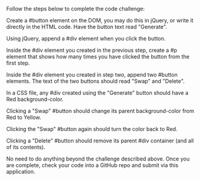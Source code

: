 Follow the steps below to complete the code challenge:

Create a #button element on the DOM, you may do this in jQuery, or write it directly in the HTML code. Have the button text read "Generate".

Using jQuery, append a #div element when you click the button.

Inside the #div element you created in the previous step, create a #p element that shows how many times you have clicked the button from the first step.

Inside the #div element you created in step two, append two #button elements. The text of the two buttons should read "Swap" and "Delete".

In a CSS file, any #div created using the "Generate" button should have a Red background-color.

Clicking a "Swap" #button should change its parent background-color from Red to Yellow.

Clicking the "Swap" #button again should turn the color back to Red.

Clicking a "Delete" #button should remove its parent #div container (and all of its contents).

No need to do anything beyond the challenge described above. Once you are complete, check your code into a GitHub repo and submit via this application.
